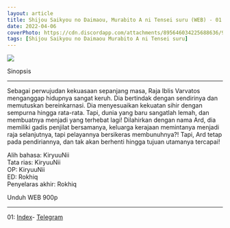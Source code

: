 ```yaml
---
layout: article
title: Shijou Saikyou no Daimaou, Murabito A ni Tensei suru (WEB) - 01
date: 2022-04-06
coverPhoto: https://cdn.discordapp.com/attachments/895646034225688636/962233742108282962/mpv-shot0064.jpg
tags: [Shijou Saikyou no Daimaou Murabito A ni Tensei suru]
---
```


![](https://cdn.discordapp.com/attachments/895646034225688636/962233742108282962/mpv-shot0064.jpg)

Sinopsis

---
Sebagai perwujudan kekuasaan sepanjang masa, Raja Iblis Varvatos menganggap hidupnya sangat keruh. Dia bertindak dengan sendirinya dan memutuskan bereinkarnasi. Dia menyesuaikan kekuatan sihir dengan sempurna hingga rata-rata. Tapi, dunia yang baru sangatlah lemah, dan membuatnya menjadi yang terhebat lagi! Dilahirkan dengan nama Ard, dia memiliki gadis penjilat bersamanya, keluarga kerajaan memintanya menjadi raja selanjutnya, tapi pelayannya bersikeras membunuhnya?! Tapi, Ard tetap pada pendiriannya, dan tak akan berhenti hingga tujuan utamanya tercapai!


Alih bahasa: KiryuuNii
<br>
Tata rias: KiryuuNii
<br>
OP: KiryuuNii
<br>
ED: Rokhiq
<br>
Penyelaras akhir: Rokhiq

Unduh WEB 900p

---
01: [Index](https://proyek.a-1ddl.workers.dev/0:/Musim%20Semi%202022/%5BWEB%5D/%5BA-1%5D%20Shijou%20Saikyou%20no%20Daimaou,%20Murabito%20A%20ni%20Tensei%20suru%20%5BWEB%5D%5Bx265%20900p%5D%5BAAC%5D/%5BA-1%5D%20Shijou%20Saikyou%20no%20Daimaou,%20Murabito%20A%20ni%20Tensei%20suru%20-%2001%20%5BWEB%5D%5Bx264%20900p%5D%5BAAC%5D%5B7E924802%5D.mkv)- [Telegram](https://t.me/a1fansubweeklies/54)
